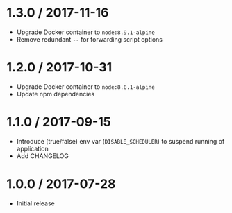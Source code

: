 1.3.0 / 2017-11-16
==================
- Upgrade Docker container to `node:8.9.1-alpine`
- Remove redundant `--` for forwarding script options

1.2.0 / 2017-10-31
==================
- Upgrade Docker container to `node:8.8.1-alpine`
- Update npm dependencies

1.1.0 / 2017-09-15
==================
- Introduce (true/false) env var (`DISABLE_SCHEDULER`) to suspend running of application
- Add CHANGELOG

1.0.0 / 2017-07-28
==================
- Initial release
